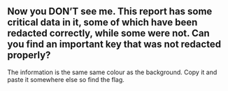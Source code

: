 ## Now you DON’T see me. This report has some critical data in it, some of which have been redacted correctly, while some were not. Can you find an important key that was not redacted properly?

The information is the same same colour as the background. Copy it and paste it somewhere else so find the flag.
